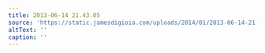 ```yaml
---
title: 2013-06-14 21.43.05
source: 'https://static.jamesdigioia.com/uploads/2014/01/2013-06-14-21-43-05-scaled.jpg'
altText: ''
caption: ''
---
```


